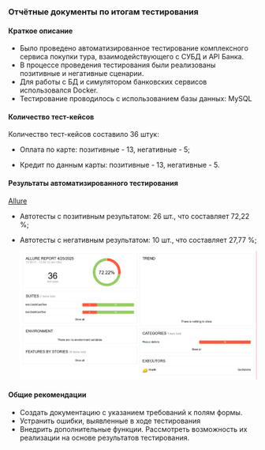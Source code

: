 ### Отчётные документы по итогам тестирования
#### Краткое описание

- Было проведено автоматизированное тестирование комплексного сервиса покупки тура, взаимодействующего с СУБД и API Банка.
- В процессе проведения тестирования были реализованы позитивные и негативные сценарии.
- Для работы с БД и симулятором банковских сервисов использовался Docker.
- Тестирование проводилось с использованием базы данных: MySQL

#### Количество тест-кейсов
Количество тест-кейсов составило 36 штук:

- Оплата по карте: позитивные - 13, негативные - 5;

- Кредит по данным карты: позитивные - 13, негативные - 5.

#### Результаты автоматизированного тестирования

[Allure](https://cloud.mail.ru/home/Allure.png?weblink=ykGA%2FwXkbS9fSB "Allure")



- Автотесты с позитивным результатом: 26 шт., что составляет 72,22 %;
- Автотесты с негативным результатом: 10 шт., что составляет 27,77 %;

  <img alt="Отчет автотестирования" src="images/allure.png"/>

#### Общие рекомендации

- Создать документацию с указанием требований к полям формы.
- Устранить ошибки, выявленные в ходе тестирования
- Внедрить дополнительные функции. Рассмотреть возможность их реализации на основе результатов тестирования.
